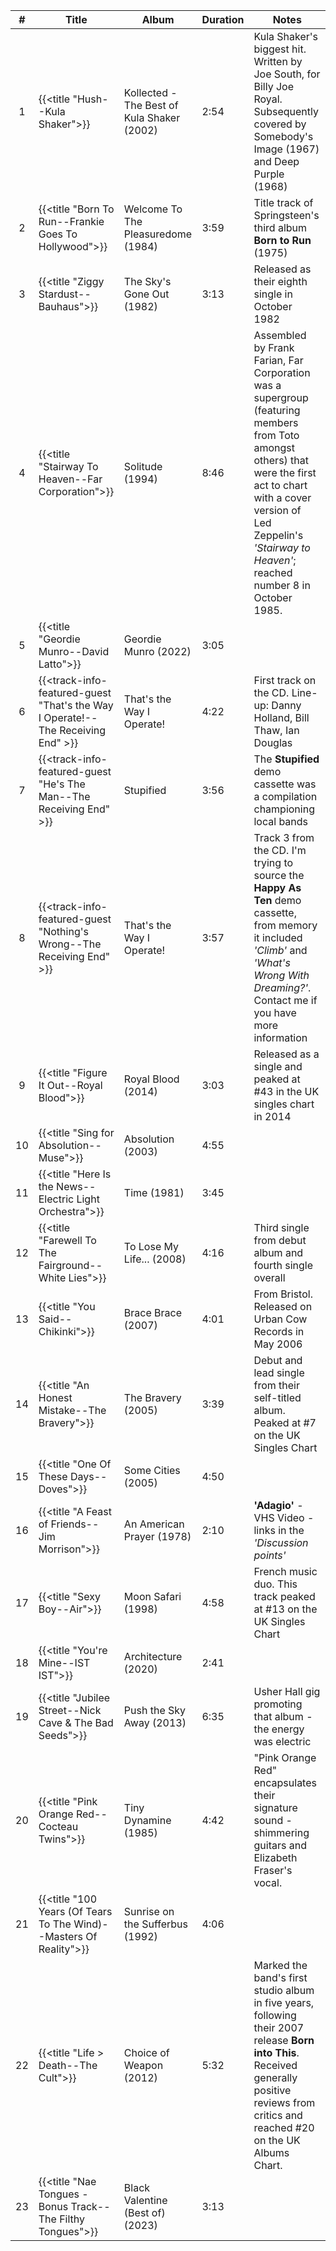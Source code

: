 | #  | Title                                                                           | Album                                      | Duration | Notes                                                                                                                                                                                                                                      |
|:--:|---------------------------------------------------------------------------------|--------------------------------------------|----------|--------------------------------------------------------------------------------------------------------------------------------------------------------------------------------------------------------------------------------------------|
| 1  | {{<title "Hush--Kula Shaker">}}                                                 | Kollected - The Best of Kula Shaker (2002) | 2:54     | Kula Shaker's biggest hit. Written by Joe South, for Billy Joe Royal. Subsequently covered by Somebody's Image (1967) and Deep Purple (1968)                                                                                               |
| 2  | {{<title "Born To Run--Frankie Goes To Hollywood">}}                            | Welcome To The Pleasuredome (1984)         | 3:59     | Title track of Springsteen's third album **Born to Run** (1975)                                                                                                                                                                            |
| 3  | {{<title "Ziggy Stardust--Bauhaus">}}                                           | The Sky's Gone Out (1982)                  | 3:13     | Released as their eighth single in October 1982                                                                                                                                                                                            |
| 4  | {{<title "Stairway To Heaven--Far Corporation">}}                               | Solitude (1994)                            | 8:46     | Assembled by Frank Farian, Far Corporation was a supergroup (featuring members from Toto amongst others) that were the first act to chart with a cover version of Led Zeppelin's _'Stairway to Heaven'_; reached number 8 in October 1985. |
| 5  | {{<title "Geordie Munro--David Latto">}}                                        | Geordie Munro (2022)                       | 3:05     |                                                                                                                                                                                                                                            |
| 6  | {{<track-info-featured-guest "That's the Way I Operate!--The Receiving End" >}} | That's the Way I Operate!                  | 4:22     | First track on the CD. Line-up: Danny Holland, Bill Thaw, Ian Douglas                                                                                                                                                                      |
| 7  | {{<track-info-featured-guest "He's The Man--The Receiving End" >}}              | Stupified                                  | 3:56     | The **Stupified** demo cassette was a compilation championing local bands                                                                                                                                                                  |
| 8  | {{<track-info-featured-guest "Nothing's Wrong--The Receiving End" >}}           | That's the Way I Operate!                  | 3:57     | Track 3 from the CD. I'm trying to source the **Happy As Ten** demo cassette, from memory it included _'Climb'_ and _'What's Wrong With Dreaming?'_. Contact me if you have more information                                               |
| 9  | {{<title "Figure It Out--Royal Blood">}}                                        | Royal Blood (2014)                         | 3:03     | Released as a single and peaked at #43 in the UK singles chart in 2014                                                                                                                                                                     |  
| 10 | {{<title "Sing for Absolution--Muse">}}                                         | Absolution (2003)                          | 4:55     |                                                                                                                                                                                                                                            |  
| 11 | {{<title "Here Is the News--Electric Light Orchestra">}}                        | Time (1981)                                | 3:45     |                                                                                                                                                                                                                                            |             
| 12 | {{<title "Farewell To The Fairground--White Lies">}}                            | To Lose My Life... (2008)                  | 4:16     | Third single from debut album and fourth single overall                                                                                                                                                                                    |
| 13 | {{<title "You Said--Chikinki">}}                                                | Brace Brace (2007)                         | 4:01     | From Bristol. Released on Urban Cow Records in May 2006                                                                                                                                                                                    |
| 14 | {{<title "An Honest Mistake--The Bravery">}}                                    | The Bravery (2005)                         | 3:39     | Debut and lead single from their self-titled album. Peaked at #7 on the UK Singles Chart                                                                                                                                                   |
| 15 | {{<title "One Of These Days--Doves">}}                                          | Some Cities (2005)                         | 4:50     |                                                                                                                                                                                                                                            |
| 16 | {{<title "A Feast of Friends--Jim Morrison">}}                                  | An American Prayer (1978)                  | 2:10     | **'Adagio'** - VHS Video - links in the _'Discussion points'_                                                                                                                                                                              |
| 17 | {{<title "Sexy Boy--Air">}}                                                     | Moon Safari (1998)                         | 4:58     | French music duo. This track peaked at #13 on the UK Singles Chart                                                                                                                                                                         |
| 18 | {{<title "You're Mine--IST IST">}}                                              | Architecture (2020)                        | 2:41     |                                                                                                                                                                                                                                            |
| 19 | {{<title "Jubilee Street--Nick Cave & The Bad Seeds">}}                         | Push the Sky Away (2013)                   | 6:35     | Usher Hall gig promoting that album - the energy was electric                                                                                                                                                                              |
| 20 | {{<title "Pink Orange Red--Cocteau Twins">}}                                    | Tiny Dynamine (1985)                       | 4:42     | "Pink Orange Red" encapsulates their signature sound - shimmering guitars and Elizabeth Fraser's vocal.                                                                                                                                    |
| 21 | {{<title "100 Years (Of Tears To The Wind)--Masters Of Reality">}}              | Sunrise on the Sufferbus (1992)            | 4:06     |                                                                                                                                                                                                                                            |
| 22 | {{<title "Life > Death--The Cult">}}                                            | Choice of Weapon (2012)                    | 5:32     | Marked the band's first studio album in five years, following their 2007 release **Born into This**. Received generally positive reviews from critics and reached #20 on the UK Albums Chart.                                              |
| 23 | {{<title "Nae Tongues - Bonus Track--The Filthy Tongues">}}                     | Black Valentine (Best of) (2023)           | 3:13     |                                                                                                                                                                                                                                            |

